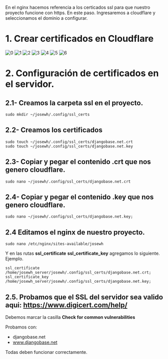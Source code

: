 En el nginx hacemos referencia a los certicados ssl para que nuestro proyecto funcione con https.
En este paso. Ingresaremos a cloudflare y seleccionamos el dominio a configurar.

# 1. Crear certificados en Cloudflare

![0](https://user-images.githubusercontent.com/68970106/223751720-1bff61fe-1ff7-4ec4-87cc-785399803b4b.png)
![1](https://user-images.githubusercontent.com/68970106/223751725-19cfc9c4-a8b1-48f4-b846-3491dad4d616.png)
![2](https://user-images.githubusercontent.com/68970106/223751726-825bc25b-4922-40ce-80dd-c6c552357552.png)
![3](https://user-images.githubusercontent.com/68970106/223751728-98b44855-de2b-4c82-912c-73f820ac4210.png)
![4](https://user-images.githubusercontent.com/68970106/223751732-f050ef68-dba5-4d2a-8b41-6db1a23254dd.png)
![5](https://user-images.githubusercontent.com/68970106/223751736-917ccdfb-334b-4724-81ab-fda3801905aa.png)
![6](https://user-images.githubusercontent.com/68970106/223751738-21ce41fc-bb52-4e4e-8985-cfc8597de507.png)

# 2. Configuración de certificados en el servidor.

## 2.1- Creamos la carpeta ssl en el proyecto.
```
sudo mkdir ~/josewh/.config/ssl_certs
```

## 2.2- Creamos los certificados
```
sudo touch ~/josewh/.config/ssl_certs/djangobase.net.crt
sudo touch ~/josewh/.config/ssl_certs/djangobase.net.key
```

## 2.3- Copiar y pegar el contenido .crt que nos genero cloudflare.
```
sudo nano ~/josewh/.config/ssl_certs/djangobase.net.crt
```

## 2.4- Copiar y pegar el contenido .key que nos genero cloudflare.
```
sudo nano ~/josewh/.config/ssl_certs/djangobase.net.key;
```

## 2.4 Editamos el nginx de nuestro proyecto.

    sudo nano /etc/nginx/sites-available/josewh

Y en las rutas __ssl_certificate__ __ssl_certificate_key__ agregamos lo siguiente. Ejemplo.

    ssl_certificate       /home/josewh_server/josewh/.config/ssl_certs/djangobase.net.crt;
    ssl_certificate_key   /home/josewh_server/josewh/.config/ssl_certs/djangobase.net.key;


## 2.5. Probamos que el SSL del servidor sea valido aqui: https://www.digicert.com/help/
Debemos marcar la casilla **Check for common vulnerabilities**

Probamos con:

- djangobase.net
- www.djangobase.net

Todas deben funcionar correctamente.